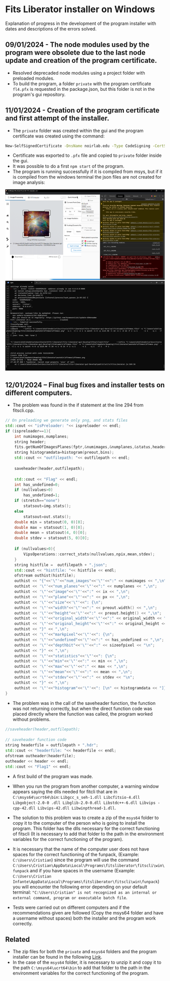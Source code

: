 
# Fits Liberator installer on Windows
Explanation of progress in the development of the program installer with dates and descriptions of the errors solved.




## 09/01/2024 - The node modules used by the program were obsolete due to the last node update and creation of the program certificate.

- Resolved deprecaded node modules using a project folder with preloaded modules.
- To build the program, a folder `private` with the program certificate `fl4.pfx` is requested in the package.json, but this folder is not in the program's gui repository.




## 11/01/2024 - Creation of the program certificate and first attempt of the installer.

- The `private` folder was created within the gui and the program certificate was created using the command: 
```bash 
New-SelfSignedCertificate -DnsName noirlab.edu -Type CodeSigning -CertStoreLocation Cert:\CurrentUser\My
```
- Certificate was exported to `.pfx` file and copied to `private` folder inside the gui.
- It was possible to do a first `npm start` of the program.
- The program is running successfully if it is compiled from msys, but if it is compiled from the windows terminal the json files are not created for image analysis:
<div align="center">
    
![App Screenshot](https://github.com/Cristian-Infante/FL-on-Windows/blob/CFIC/image.png)
![App Screenshot](https://github.com/Cristian-Infante/FL-on-Windows/blob/CFIC/image2.png)

</div>




## 12/01/2024 – Final bug fixes and installer tests on different computers.

- The problem was found in the if statement at the line 294 from fitscli.cpp.
```c++
// On preloading we generate only png, and stats files
std::cout << "isPreloader: "<< ispreloader << endl;
if (ispreloader==1){
    int numimages,numplanes;
    string header;
    fits.getNumOfImagesPlanes(fptr,&numimages,&numplanes,&status,header);
    string histogramdata=histogram(preout,bins);
    std::cout << "outfilepath: "<< outfilepath << endl;

    saveheader(header,outfilepath);

    std::cout << "Flag" << endl;
    int has_undefined=0;
    if (nullvalues>0)
        has_undefined=1;
    if (stretch=="none")
        statsout=img.stats();
    else
        statsout=out.stats();
    double min = statsout(0, 0)[0];
    double max = statsout(1, 0)[0];
    double mean = statsout(4, 0)[0];
    double stdev = statsout(5, 0)[0];

    if (nullvalues>0){
        VipsOperations::correct_stats(nullvalues,npix,mean,stdev);
    }
    string histfile =  outfilepath + ".json";
    std::cout << "histfile: "<< histfile << endl;
    ofstream outhist(histfile);
    outhist << "{"<<'\"'<<"num_images"<<'\"'<<":" << numimages << ",\n";
    outhist << '\"'<<"num_planes"<<'\"'<<":" << numplanes << ",\n";
    outhist << '\"'<<"image"<<'\"'<<":" << ix << ",\n";
    outhist << '\"'<<"plane"<<'\"'<<":" << px << ",\n";
    outhist << '\"'<<"size"<<'\"'<<": {\n";
    outhist << '\"'<<"width"<<'\"'<<":" << preout.width() << ",\n";
    outhist << '\"'<<"height"<<'\"'<<":" << preout.height() << ",\n";
    outhist << '\"'<<"original_width"<<'\"'<<":" << original_width << ",\n";
    outhist << '\"'<<"original_height"<<'\"'<<":" << original_height << "\n";
    outhist << "}" << ",\n";
    outhist << '\"'<<"markpixel"<<'\"'<<": {\n";
    outhist << '\"'<<"undefined"<<'\"'<<":" << has_undefined << ",\n";
    outhist << '\"'<<"depthbit"<<'\"'<<":" << sizeofpixel << "\n";
    outhist << "}" << ",\n";
    outhist << '\"'<<"statistics"<<'\"'<<": {\n";
    outhist << '\"'<<"min"<<'\"'<<":" << min << ",\n";
    outhist << '\"'<<"max"<<'\"'<<":" << max << ",\n";
    outhist << '\"'<<"mean"<<'\"'<<":" << mean << ",\n";
    outhist << '\"'<<"stdev"<<'\"'<<":" << stdev << "\n";
    outhist << "}" << ",\n";
    outhist << '\"'<<"histogram"<<'\"'<<": [\n" << histogramdata << "]}";
}
```
- The problem was in the call of the saveheader function, the function was not returning correctly, but when the direct function code was placed directly where the function was called, the program worked without problems.
```c++
//saveheader(header,outfilepath);

// saveheader function code 
string headerfile = outfilepath + ".hdr";
std::cout << "headerfile: "<< headerfile << endl;
ofstream outheader(headerfile);
outheader << header << endl;
std::cout << "Flag1" << endl;
```
- A first build of the program was made. 
- When you run the program from another computer, a warning window appears saying the dlls needed for fitcli that are in `C:\msys64\ucrt64\bin`: `Libgcc_s_seh-1.dll Libcfitsio-4.dll Libgobject-2.0-0 .dll Libglib-2.0-0.dll Libstdc++-6.dll Libvips -cpp-42.dll Libvips-42.dll Libwinpthread-1.dll`.
- The solution to this problem was to create a zip of the `msys64` folder to copy it to the computer of the person who is going to install the program. This folder has the dlls necessary for the correct functioning of fitscli (It is necessary to add that folder to the path in the environment variables for the correct functioning of the program).
- It is necessary that the name of the computer user does not have spaces for the correct functioning of the funpack, (Example: `C:\Users\Cristian`) since the program will use the command `C:\Users\Cristian\AppData\Local\Programs\fitsliberator\fitscli\win\funpack` and if you have spaces in the username (Example: `C:\Users\Cristian Infante\AppData\Local\Programs\fitsliberator\fitscli\win\funpack`) you will encounter the following error depending on your default terminal: `"C:\Users\Cristian" is not recognized as an internal or external command, program or executable batch file`.


- Tests were carried out on different computers and if the recommendations given are followed (Copy the msys64 folder and have a username without spaces) both the installer and the program work correctly.



## Related

- The zip files for both the `private` and `msys64` folders and the program installer can be found in the following [Link](https://drive.google.com/drive/folders/1izsJnDk1ZxvlpBX4PqeRQ7MiUBmAnbUI?usp=sharing).
- In the case of the `msys64` folder, it is necessary to unzip it and copy it to the path `C:\msys64\ucrt64\bin` to add that folder to the path in the environment variables for the correct functioning of the program.
